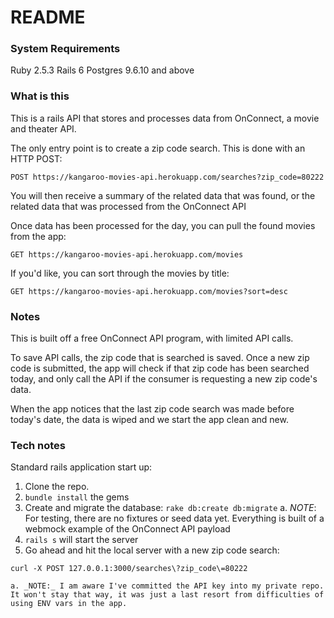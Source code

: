 # README

### System Requirements

Ruby 2.5.3
Rails 6
Postgres 9.6.10 and above

### What is this

This is a rails API that stores and processes data from OnConnect, a movie and theater API.

The only entry point is to create a zip code search.  This is done with an HTTP POST:

```
POST https://kangaroo-movies-api.herokuapp.com/searches?zip_code=80222
```

You will then receive a summary of the related data that was found, or the related data that was processed from the OnConnect API

Once data has been processed for the day, you can pull the found movies from the app:

```
GET https://kangaroo-movies-api.herokuapp.com/movies
```

If you'd like, you can sort through the movies by title:

```
GET https://kangaroo-movies-api.herokuapp.com/movies?sort=desc
```

### Notes

This is built off a free OnConnect API program, with limited API calls.

To save API calls, the zip code that is searched is saved.  Once a new zip code is submitted, the app will check if that zip code has been searched today, and only call the API if the consumer is requesting a new zip code's data.

When the app notices that the last zip code search was made before today's date, the data is wiped and we start the app clean and new.

### Tech notes

Standard rails application start up:

1. Clone the repo.
2. `bundle install` the gems
3. Create and migrate the database: `rake db:create db:migrate`
    a. _NOTE_: For testing, there are no fixtures or seed data yet.  Everything is built of a webmock example of the OnConnect API payload
4. `rails s` will start the server
5. Go ahead and hit the local server with a new zip code search:
```
curl -X POST 127.0.0.1:3000/searches\?zip_code\=80222
```
    a. _NOTE:_ I am aware I've committed the API key into my private repo.  It won't stay that way, it was just a last resort from difficulties of using ENV vars in the app.  

